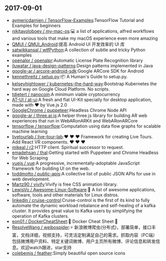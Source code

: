 ## 2017-09-01

* [aymericdamien / TensorFlow-Examples](https://github.com/aymericdamien/TensorFlow-Examples):TensorFlow Tutorial and Examples for beginners
* [nikitavoloboev / my-mac-os](https://github.com/nikitavoloboev/my-mac-os):💻 a list of applications, alfred workflows and various tools that make my macOS experience even more amazing
* [QMUI / QMUI_Android](https://github.com/QMUI/QMUI_Android):提高 Android UI 开发效率的 UI 库
* [satwikkansal / wtfPython](https://github.com/satwikkansal/wtfPython):A collection of subtle and tricky Python examples
* [openalpr / openalpr](https://github.com/openalpr/openalpr):Automatic License Plate Recognition library
* [iluwatar / java-design-patterns](https://github.com/iluwatar/java-design-patterns):Design patterns implemented in Java
* [google-ar / arcore-android-sdk](https://github.com/google-ar/arcore-android-sdk):Google ARCore SDK for Android
* [kennethreitz / setup.py](https://github.com/kennethreitz/setup.py):📦 A Human's Guide to setup.py.
* [kelseyhightower / kubernetes-the-hard-way](https://github.com/kelseyhightower/kubernetes-the-hard-way):Bootstrap Kubernetes the hard way on Google Cloud Platform. No scripts.
* [tdietert / nanocoin](https://github.com/tdietert/nanocoin):A minimum viable cryptocurrency
* [AT-UI / at-ui](https://github.com/AT-UI/at-ui):A fresh and flat UI-Kit specially for desktop application, made with ♥ by Vue.js 2.0
* [GoogleChrome / puppeteer](https://github.com/GoogleChrome/puppeteer):Headless Chrome Node API
* [google-ar / three.ar.js](https://github.com/google-ar/three.ar.js):A helper three.js library for building AR web experiences that run in WebARonARKit and WebARonARCore
* [tensorflow / tensorflow](https://github.com/tensorflow/tensorflow):Computation using data flow graphs for scalable machine learning
* [livetourlab / live-tour-lab](https://github.com/livetourlab/live-tour-lab):❤️ ❤️ ❤️ Framework for creating Live Tours. Add React VR components. ❤️ ❤️ ❤️
* [mikeal / r2](https://github.com/mikeal/r2):HTTP client. Spiritual successor to request.
* [emadehsan / thal](https://github.com/emadehsan/thal):Getting started with Puppeteer and Chrome Headless for Web Scraping
* [vuejs / vue](https://github.com/vuejs/vue):A progressive, incrementally-adoptable JavaScript framework for building UI on the web.
* [toddmotto / public-apis](https://github.com/toddmotto/public-apis):A collective list of public JSON APIs for use in web development.
* [Martz90 / vivify](https://github.com/Martz90/vivify):Vivify is free CSS animation library.
* [LewisVo / Awesome-Linux-Software](https://github.com/LewisVo/Awesome-Linux-Software):🐧 A list of awesome applications, software, tools and other materials for Linux distros.
* [linkedin / cruise-control](https://github.com/linkedin/cruise-control):Cruise-control is the first of its kind to fully automate the dynamic workload rebalance and self-healing of a kafka cluster. It provides great value to Kafka users by simplifying the operation of Kafka clusters.
* [eon01 / DockerCheatSheet](https://github.com/eon01/DockerCheatSheet):🐋 Docker Cheat Sheet 🐋
* [ResolveWang / weibospider](https://github.com/ResolveWang/weibospider):⚡️ 新浪微博爬虫(分布式)，部署简单，接口丰富，文档详细，视频支持，可灵活定制满足自己的需求。抓取内容（PC端）包括微博用户资料、特定关键词微博、用户主页所有微博、评论信息和转发信息。欢迎watch跟进，star支持
* [colebemis / feather](https://github.com/colebemis/feather):Simply beautiful open source icons
